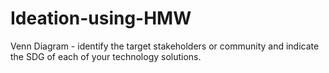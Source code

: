 # Ideation-using-HMW
Venn Diagram - identify the target stakeholders or community and indicate the SDG of each of your technology solutions.
